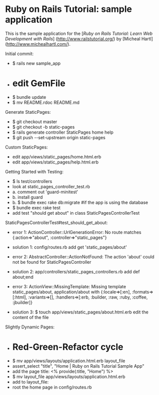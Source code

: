 # Ruby on Rails Tutorial: sample application

This is the sample application for the 
[*Ruby on Rails Tutorial:
Learn Web Development with Rails*] (http://www.railstutorial.org/)
by [Micheal Hartl] (http://www.michealhartl.com/).

Initial commit:
*  $ rails new sample_app
*  # edit GemFile
*  $ bundle update
*  $ mv README.rdoc README.md

Generate StaticPages:
* $ git checkout master
* $ git checkout -b static-pages
* $ rails generate controller StaticPages home help
* $ git push --set-upstream origin static-pages

Custom StaticPages:
* edit app/views/static_pages/home.html.erb
* edit app/views/static_pages/help.html.erb

Getting Started with Testing:
* $ ls test/controllers
* look at static_pages_controller_test.rb
* a. comment out 'guard-minitest'
* b. install guard
* b. $ bundle exec rake db:migrate #if the app is using the database
* $ bundle exec rake test
* add test "should get about" in class StaticPagesControllerTest

StaticPagesControllerTest#test_should_get_about:

* error 1:
  ActionController::UrlGenerationError: No route matches {:action=>"about", :controller=>"static_pages"}
* solution 1:
  config/routes.rb add get 'static_pages/about'

* error 2:
  AbstractController::ActionNotFound: The action 'about' could not be found for StaticPagesController
* solution 2:
  app/controllers/static_pages_controllers.rb add def about;end

* error 3:
  ActionView::MissingTemplate: Missing template static_pages/about, application/about with {:locale=>[:en], :formats=>[:html], :variants=>[], :handlers=>[:erb, :builder, :raw, :ruby, :coffee, :jbuilder]}
* solution 3:
  $ touch app/views/static_pages/about.html.erb
  edit the content of the file

Slightly Dynamic Pages:
* # Red-Green-Refactor cycle
* $ mv app/views/layouts/application.html.erb layout_file
* assert_select "title", "Home | Ruby on Rails Tutorial Sample App"
* add the page title: <% provide(:title, "Home") %>
* $ mv layout_file app/views/layouts/application.html.erb
* add to layout_file: <title><%= yield(:title) %> | Ruby on Rails Tutorial Sample App</title>
* root the home page in config/routes.rb
